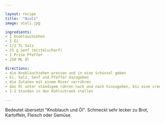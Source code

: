 ```yaml
---

layout: recipe
title:  "Aioli"
image: aioli.jpg

ingredients:
- 2 Knoblauchzehen
- 1 Ei
- 1/2 TL Salz
- 25 g Senf (mittelscharf)
- 1 Prise Pfeffer
- 250 ML Öl

directions:
- die Knoblauchzehen pressen und in eine Schüssel geben
- Ei, Salz, Senf und Pfeffer dazugeben
- die Zutaten mit einem Mixer verrühren 
- das Öl unter ständigem rühren nach und nach hinzugeben, bis eine cremige Masse entsteht
- 1-2 Stunden in den Kühlschrank stellen
  
---
```


Bedeutet übersetzt "Knoblauch und Öl". Schmeckt sehr lecker zu Brot, Kartoffeln, Fleisch oder Gemüse.

